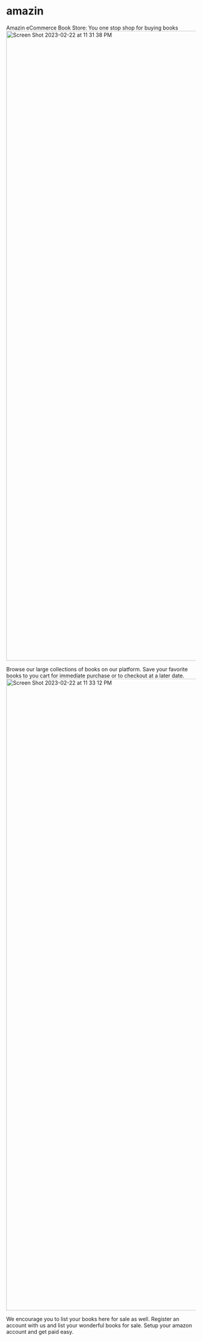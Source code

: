 # amazin
Amazin eCommerce Book Store: You one stop shop for buying books
<img width="1675" alt="Screen Shot 2023-02-22 at 11 31 38 PM" src="https://user-images.githubusercontent.com/20031604/220821830-c6925e88-3e8f-4abc-a434-d5380cadb483.png">

Browse our large collections of books on our platform. Save your favorite books to you cart for immediate purchase or to checkout at a later date.
<img width="1680" alt="Screen Shot 2023-02-22 at 11 33 12 PM" src="https://user-images.githubusercontent.com/20031604/220821970-4dfe99b2-07f1-48dc-aa96-93a958ab6455.png">

We encourage you to list your books here for sale as well. Register an account with us and list your wonderful books for sale. Setup your amazon account and get paid easy.
